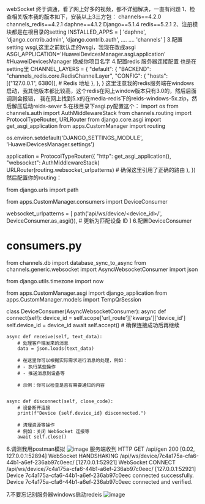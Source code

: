webSocket 终于调通，看了网上好多的视频，都不详细解决，一直有问题
1、检查相关版本我的版本如下，安装以上3三方包：
channels==4.2.0
channels_redis==4.2.1
daphne==4.1.2
Django==5.1.4
redis==5.2.1
2、注册模块都是在根目录的setting
INSTALLED_APPS = [
    'daphne',
    'django.contrib.admin',
    'django.contrib.auth',
    ....
    ....
    'channels'
]
3.配置setting wsgi,这里之前默认走的wsgi，我现在改成asgi
ASGI_APPLICATION='HuaweiDevicesManager.asgi.application' #HuaweiDevicesManager 换成你项目名字
4.配置redis 服务器连接配置 也是在setting里
CHANNEL_LAYERS = {
    "default": {
        "BACKEND": "channels_redis.core.RedisChannelLayer",
        "CONFIG": {
            "hosts": [("127.0.0.1", 6380)],  # Redis 地址
        },
    },
}
这里注意我的redis服务端在windows启动，我其他版本都比较高，这个redis在网上window版本只有3.0的，然后后面调测会报错，
我在网上找到5.x的在media-redis下的reids-windows-5x.zip，然后解压启动reids-sever
5.在根目录下asgi.py配置这个：
import os
from channels.auth import AuthMiddlewareStack
from channels.routing import ProtocolTypeRouter, URLRouter
from django.core.asgi import get_asgi_application
from apps.CustomManager import routing

os.environ.setdefault('DJANGO_SETTINGS_MODULE', 'HuaweiDevicesManager.settings')

application = ProtocolTypeRouter({
    "http": get_asgi_application(),
    "websocket": AuthMiddlewareStack(
        URLRouter(routing.websocket_urlpatterns)  # 确保这里引用了正确的路由
    ),
})
然后配置你的routing：

from django.urls import path

from apps.CustomManager.consumers import DeviceConsumer

websocket_urlpatterns = [
    path('api/ws/device/<device_id>/', DeviceConsumer.as_asgi()),  # 更新为匹配设备 ID
]
6.配置DeviceConsumer
# consumers.py
from channels.db import database_sync_to_async
from channels.generic.websocket import AsyncWebsocketConsumer
import json

from django.utils.timezone import now

from apps.CustomManager.asgi import django_application
from apps.CustomManager.models import TempQrSession


class DeviceConsumer(AsyncWebsocketConsumer):
    async def connect(self):
        device_id = self.scope['url_route']['kwargs']['device_id']
        self.device_id = device_id
        await self.accept()  # 确保连接成功后再继续


    async def receive(self, text_data):
        # 处理客户端发来的消息
        data = json.loads(text_data)

        # 在这里你可以根据实际需求进行消息的处理，例如：
        # - 执行某些操作
        # - 推送消息到设备等

        # 示例：你可以检查是否有需要通知的内容


    async def disconnect(self, close_code):
        # 设备断开连接
        print(f"Device {self.device_id} disconnected.")

        # 清理资源等操作
        # 例如：关闭 WebSocket 连接等
        await self.close()

6.调测我用postman模拟
![image](https://github.com/user-attachments/assets/46ebfc50-9e72-4cc4-b18e-548c54ce0b90)
服务端收到
HTTP GET /api/gen 200 [0.02, 127.0.0.1:52894]
WebSocket HANDSHAKING /api/ws/device/7c4a175a-cfa6-44b1-a6ef-236ab97c0eec/ [127.0.0.1:52921]
WebSocket CONNECT /api/ws/device/7c4a175a-cfa6-44b1-a6ef-236ab97c0eec/ [127.0.0.1:52921]
Device 7c4a175a-cfa6-44b1-a6ef-236ab97c0eec connected successfully.
Device 7c4a175a-cfa6-44b1-a6ef-236ab97c0eec connected and verified.

7.不要忘记别服务器windows启动redeis
![image](https://github.com/user-attachments/assets/23119ab7-f39c-49f7-a2dd-8852cd635e2d)


